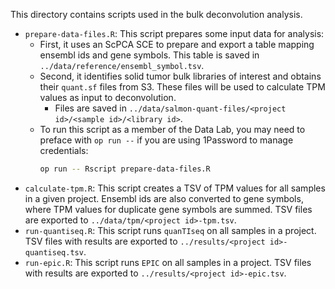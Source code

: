 This directory contains scripts used in the bulk deconvolution analysis.

* `prepare-data-files.R`: This script prepares some input data for analysis:
  * First, it uses an ScPCA SCE to prepare and export a table mapping ensembl ids and gene symbols.
  This table is saved in `../data/reference/ensembl_symbol.tsv`.
  * Second, it identifies solid tumor bulk libraries of interest and obtains their `quant.sf` files from S3.
  These files will be used to calculate TPM values as input to deconvolution.
    * Files are saved in `../data/salmon-quant-files/<project id>/<sample id>/<library id>`.
  * To run this script as a member of the Data Lab, you may need to preface with `op run --` if you are using 1Password to manage credentials:
     ```sh
     op run -- Rscript prepare-data-files.R
     ```
* `calculate-tpm.R`: This script creates a TSV of TPM values for all samples in a given project.
Ensembl ids are also converted to gene symbols, where TPM values for duplicate gene symbols are summed.
TSV files are exported to `../data/tpm/<project id>-tpm.tsv`.
* `run-quantiseq.R`: This script runs `quanTIseq` on all samples in a project.
TSV files with results are exported to `../results/<project id>-quantiseq.tsv`.
* `run-epic.R`: This script runs `EPIC` on all samples in a project.
TSV files with results are exported to `../results/<project id>-epic.tsv`.
